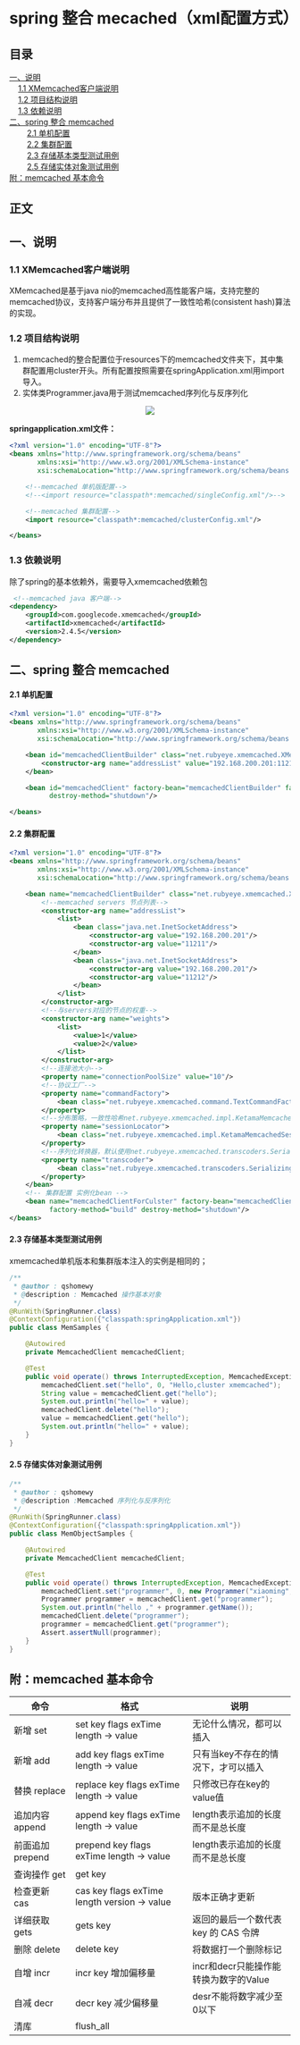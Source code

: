 # spring 整合 mecached（xml配置方式）

## 目录<br/>
<a href="#一说明">一、说明</a><br/>
&nbsp;&nbsp;&nbsp;&nbsp;<a href="#11--XMemcached客户端说明">1.1  XMemcached客户端说明</a><br/>
&nbsp;&nbsp;&nbsp;&nbsp;<a href="#12-项目结构说明">1.2 项目结构说明</a><br/>
&nbsp;&nbsp;&nbsp;&nbsp;<a href="#13-依赖说明">1.3 依赖说明</a><br/>
<a href="#二spring-整合-memcached">二、spring 整合 memcached</a><br/>
&nbsp;&nbsp;&nbsp;&nbsp;&nbsp;&nbsp;&nbsp;&nbsp;<a href="#21-单机配置">2.1 单机配置</a><br/>
&nbsp;&nbsp;&nbsp;&nbsp;&nbsp;&nbsp;&nbsp;&nbsp;<a href="#22-集群配置">2.2 集群配置</a><br/>
&nbsp;&nbsp;&nbsp;&nbsp;&nbsp;&nbsp;&nbsp;&nbsp;<a href="#23-存储基本类型测试用例">2.3 存储基本类型测试用例</a><br/>
&nbsp;&nbsp;&nbsp;&nbsp;&nbsp;&nbsp;&nbsp;&nbsp;<a href="#25-存储实体对象测试用例">2.5 存储实体对象测试用例</a><br/>
<a href="#附memcached-基本命令">附：memcached 基本命令</a><br/>
## 正文<br/>


## 一、说明

### 1.1  XMemcached客户端说明

XMemcached是基于java nio的memcached高性能客户端，支持完整的memcached协议，支持客户端分布并且提供了一致性哈希(consistent hash)算法的实现。

### 1.2 项目结构说明

1. memcached的整合配置位于resources下的memcached文件夹下，其中集群配置用cluster开头。所有配置按照需要在springApplication.xml用import导入。
2. 实体类Programmer.java用于测试memcached序列化与反序列化

<div align="center"> <img src="https://github.com/qshomewy/SpringNotes/blob/master/pictures/spring-memcached.png"/> </div>

**springapplication.xml文件：**

```xml
<?xml version="1.0" encoding="UTF-8"?>
<beans xmlns="http://www.springframework.org/schema/beans"
       xmlns:xsi="http://www.w3.org/2001/XMLSchema-instance"
       xsi:schemaLocation="http://www.springframework.org/schema/beans http://www.springframework.org/schema/beans/spring-beans.xsd">

    <!--memcached 单机版配置-->
    <!--<import resource="classpath*:memcached/singleConfig.xml"/>-->

    <!--memcached 集群配置-->
    <import resource="classpath*:memcached/clusterConfig.xml"/>

</beans>
```

### 1.3 依赖说明

除了spring的基本依赖外，需要导入xmemcached依赖包

```xml
 <!--memcached java 客户端-->
<dependency>
    <groupId>com.googlecode.xmemcached</groupId>
    <artifactId>xmemcached</artifactId>
    <version>2.4.5</version>
</dependency>
```



## 二、spring 整合 memcached

#### 2.1 单机配置

```xml
<?xml version="1.0" encoding="UTF-8"?>
<beans xmlns="http://www.springframework.org/schema/beans"
       xmlns:xsi="http://www.w3.org/2001/XMLSchema-instance"
       xsi:schemaLocation="http://www.springframework.org/schema/beans http://www.springframework.org/schema/beans/spring-beans.xsd">

    <bean id="memcachedClientBuilder" class="net.rubyeye.xmemcached.XMemcachedClientBuilder">
        <constructor-arg name="addressList" value="192.168.200.201:11211"/>
    </bean>

    <bean id="memcachedClient" factory-bean="memcachedClientBuilder" factory-method="build"
          destroy-method="shutdown"/>

</beans>
```

#### 2.2 集群配置

```xml
<?xml version="1.0" encoding="UTF-8"?>
<beans xmlns="http://www.springframework.org/schema/beans"
       xmlns:xsi="http://www.w3.org/2001/XMLSchema-instance"
       xsi:schemaLocation="http://www.springframework.org/schema/beans http://www.springframework.org/schema/beans/spring-beans.xsd">

    <bean name="memcachedClientBuilder" class="net.rubyeye.xmemcached.XMemcachedClientBuilder">
        <!--memcached servers 节点列表-->
        <constructor-arg name="addressList">
            <list>
                <bean class="java.net.InetSocketAddress">
                    <constructor-arg value="192.168.200.201"/>
                    <constructor-arg value="11211"/>
                </bean>
                <bean class="java.net.InetSocketAddress">
                    <constructor-arg value="192.168.200.201"/>
                    <constructor-arg value="11212"/>
                </bean>
            </list>
        </constructor-arg>
        <!--与servers对应的节点的权重-->
        <constructor-arg name="weights">
            <list>
                <value>1</value>
                <value>2</value>
            </list>
        </constructor-arg>
        <!--连接池大小-->
        <property name="connectionPoolSize" value="10"/>
        <!--协议工厂-->
        <property name="commandFactory">
            <bean class="net.rubyeye.xmemcached.command.TextCommandFactory"/>
        </property>
        <!--分布策略，一致性哈希net.rubyeye.xmemcached.impl.KetamaMemcachedSessionLocator或者ArraySessionLocator(默认)-->
        <property name="sessionLocator">
            <bean class="net.rubyeye.xmemcached.impl.KetamaMemcachedSessionLocator"/>
        </property>
        <!--序列化转换器，默认使用net.rubyeye.xmemcached.transcoders.SerializingTranscoder-->
        <property name="transcoder">
            <bean class="net.rubyeye.xmemcached.transcoders.SerializingTranscoder"/>
        </property>
    </bean>
    <!-- 集群配置 实例化bean -->
    <bean name="memcachedClientForCulster" factory-bean="memcachedClientBuilder"
          factory-method="build" destroy-method="shutdown"/>
</beans>
```

#### 2.3 存储基本类型测试用例

xmemcached单机版本和集群版本注入的实例是相同的；

```java
/**
 * @author : qshomewy
 * @description : Memcached 操作基本对象
 */
@RunWith(SpringRunner.class)
@ContextConfiguration({"classpath:springApplication.xml"})
public class MemSamples {

    @Autowired
    private MemcachedClient memcachedClient;

    @Test
    public void operate() throws InterruptedException, MemcachedException, TimeoutException {
        memcachedClient.set("hello", 0, "Hello,cluster xmemcached");
        String value = memcachedClient.get("hello");
        System.out.println("hello=" + value);
        memcachedClient.delete("hello");
        value = memcachedClient.get("hello");
        System.out.println("hello=" + value);
    }
}

```

#### 2.5 存储实体对象测试用例

```java
/**
 * @author : qshomewy
 * @description :Memcached 序列化与反序列化
 */
@RunWith(SpringRunner.class)
@ContextConfiguration({"classpath:springApplication.xml"})
public class MemObjectSamples {

    @Autowired
    private MemcachedClient memcachedClient;

    @Test
    public void operate() throws InterruptedException, MemcachedException, TimeoutException {
        memcachedClient.set("programmer", 0, new Programmer("xiaoming", 12, 5000.21f, new Date()));
        Programmer programmer = memcachedClient.get("programmer");
        System.out.println("hello ," + programmer.getName());
        memcachedClient.delete("programmer");
        programmer = memcachedClient.get("programmer");
        Assert.assertNull(programmer);
    }
}

```



## 附：memcached 基本命令

| 命令 | 格式 | 说明  |
| --- | --- | --- |
| 新增 set        | set  key  flags   exTime  length -> value          | 无论什么情况，都可以插入              |
| 新增 add        | add key  flags   exTime  length -> value           | 只有当key不存在的情况下，才可以插入   |
| 替换 replace    | replace  key  flags   exTime  length -> value      | 只修改已存在key的value值              |
| 追加内容append  | append  key  flags   exTime  length -> value       | length表示追加的长度而不是总长度      |
| 前面追加prepend | prepend  key  flags   exTime  length -> value      | length表示追加的长度而不是总长度      |
| 查询操作 get    | get  key                                           |                                       |
| 检查更新 cas    | cas  key  flags  exTime  length  version  -> value | 版本正确才更新                        |
| 详细获取 gets   | gets   key                                         | 返回的最后一个数代表 key 的 CAS 令牌  |
| 删除 delete     | delete   key                                       | 将数据打一个删除标记                  |
| 自增 incr       | incr  key  增加偏移量                              | incr和decr只能操作能转换为数字的Value |
| 自减 decr       | decr  key  减少偏移量                              | desr不能将数字减少至0以下             |
| 清库            | flush_all                                          |                                       |
